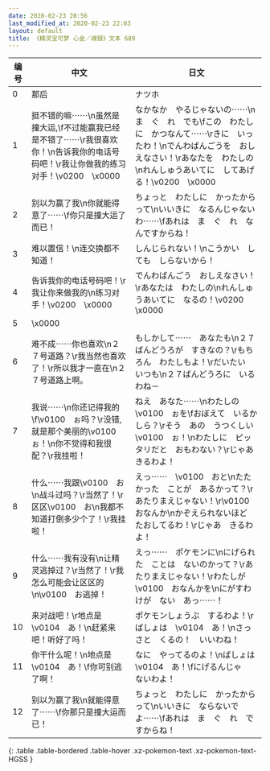 ```yaml
---
date: 2020-02-23 20:56
last_modified_at: 2020-02-23 22:03
layout: default
title: 《精灵宝可梦 心金／魂银》文本 689
---
```

| 编号 | 中文 | 日文 |
| ---- | ---- | ---- |
| 0 | 那后 | ナツホ |
| 1 | 挺不错的嘛⋯⋯\n虽然是撞大运,\f不过能赢我已经是不错了⋯⋯\r我很喜欢你！\n告诉我你的电话号码吧！\r我让你做我的练习对手！\v0200　\x0000 | なかなか　やるじゃないの⋯⋯\nま　ぐ　れ　でも\fこの　わたしに　かつなんて⋯⋯\rきに　いったわ！\nでんわばんごうを　おしえなさい！\rあなたを　わたしの\nれんしゅうあいてに　してあげる！\v0200　\x0000 |
| 2 | 别以为赢了我\n你就能得意了⋯⋯\f你只是撞大运了而已！ | ちょっと　わたしに　かったからって\nいいきに　なるんじゃないわ⋯⋯\fあれは　ま　ぐ　れ　なんですからね！ |
| 3 | 难以置信！\n连交换都不知道！ | しんじられない！\nこうかい　しても　しらないから！ |
| 4 | 告诉我你的电话号码吧！\r我让你来做我的\n练习对手！\v0200　\x0000 | でんわばんごう　おしえなさい！\rあなたは　わたしの\nれんしゅうあいてに　なるの！\v0200　\x0000 |
| 5 | \x0000 |  |
| 6 | 难不成⋯⋯你也喜欢\n２７号道路？\r我当然也喜欢了！\r所以我才一直在\n２７号道路上啊。 | もしかして⋯⋯　あなたも\n２７ばんどうろが　すきなの？\rもちろん　わたしもよ！\rだいたい　いつも\n２７ばんどうろに　いるわね－ |
| 7 | 我说⋯⋯\n你还记得我的\f\v0100　ぉ吗？\r没错,就是那个美丽的\v0100　ぉ！\n你不觉得和我很配？\r我挂啦！ | ねえ　あなた⋯⋯\nわたしの　\v0100　ぉを\fおぼえて　いるかしら？\rそう　あの　うつくしい　\v0100　ぉ！\nわたしに　ピッタリだと　おもわない？\rじゃあ　きるわよ！ |
| 8 | 什么⋯⋯我跟\v0100　お\n战斗过吗？\r当然了！\r区区\v0100　お\n我都不知道打倒多少个了！\r我挂啦！ | えっ⋯⋯　\v0100　おと\nたたかった　ことが　あるかって？\rあたりまえじゃない！\r\v0100　おなんか\nかぞえられないほど　たおしてるわ！\rじゃあ　きるわよ！ |
| 9 | 什么⋯⋯我有没有\n让精灵逃掉过？\r当然了！\r我怎么可能会让区区的\n\v0100　お逃掉！ | えっ⋯⋯　ポケモンに\nにげられた　ことは　ないのかって？\rあたりまえじゃない！\rわたしが　\v0100　おなんかを\nにがすわけが　ない　あっ⋯⋯！ |
| 10 | 来对战吧！\r地点是\v0104　あ！\n赶紧来吧！听好了吗！ | ポケモンしょうぶ　するわよ！\rばしょは　\v0104　あ！\nさっさと　くるの！　いいわね！ |
| 11 | 你干什么呢！\n地点是\v0104　あ！\f你可别逃了啊！ | なに　やってるのよ！\nばしょは　\v0104　あ！\fにげるんじゃ　ないわよ！ |
| 12 | 别以为赢了我\n就能得意了⋯⋯\f你那只是撞大运而已！ | ちょっと　わたしに　かったからって\nいいきに　ならないでよ⋯⋯\fあれは　ま　ぐ　れ　ですからね！ |
{: .table .table-bordered .table-hover .xz-pokemon-text .xz-pokemon-text-HGSS }